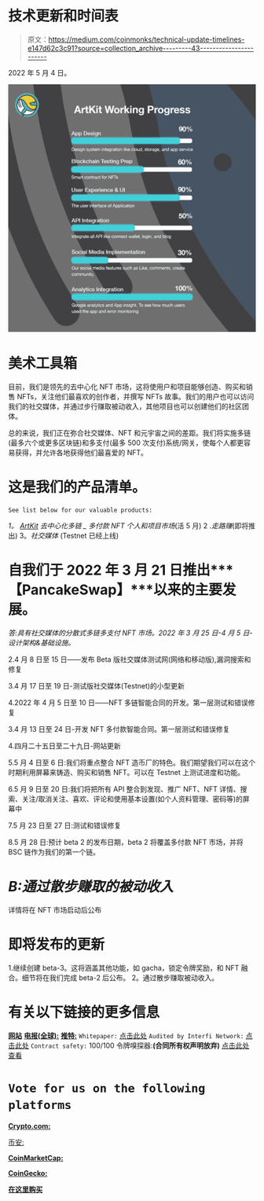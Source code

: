 # 技术更新和时间表

> 原文：<https://medium.com/coinmonks/technical-update-timelines-e147d62c3c91?source=collection_archive---------43----------------------->

2022 年 5 月 4 日。

![](img/f5c317d7d7ae32daa387c6d89ba3ad15.png)

# **美术工具箱**

目前，我们是领先的去中心化 NFT 市场，这将使用户和项目能够创造、购买和销售 NFTs，关注他们最喜欢的创作者，并撰写 NFTs 故事。我们的用户也可以访问我们的社交媒体，并通过步行赚取被动收入，其他项目也可以创建他们的社区团体。

总的来说，我们正在弥合社交媒体、NFT 和元宇宙之间的差距。我们将实施多链(最多六个或更多区块链)和多支付(最多 500 次支付)系统/网关，使每个人都更容易获得，并允许各地获得他们最喜爱的 NFT。

# 这是我们的产品清单。

`See list below for our valuable products:`

*1。* [*ArtKit*](https://artkit.art/) *去中心化多链 _ 多付款 NFT 个人和项目市场*(活 5 月)
2 .*走路赚*(即将推出)
3。*社交媒体* (Testnet 已经上线)

# 自我们于 2022 年 3 月 21 日推出***【PancakeSwap】***以来的主要发展。

*答:具有社交媒体的分散式多链多支付 NFT 市场。2022 年 3 月 25 日-4 月 5 日-设计架构&基础设施。*

2.4 月 8 日至 15 日——发布 Beta 版社交媒体测试网(网络和移动版),漏洞搜索和修复

3.4 月 17 日至 19 日-测试版社交媒体(Testnet)的小型更新

4.2022 年 4 月 5 日至 10 日——NFT 多链智能合同的开发。第一层测试和错误修复

3.4 月 13 日至 24 日-开发 NFT 多付款智能合同。第一层测试和错误修复

4.四月二十五日至二十九日-网站更新

5.5 月 4 日至 6 日:我们将重点整合 NFT 造币厂的特色。我们期望我们可以在这个时期利用屏幕来铸造、购买和销售 NFT。可以在 Testnet 上测试进度和功能。

6.5 月 9 日至 20 日:我们将把所有 API 整合到发现、推广 NFT、NFT 详情、搜索、关注/取消关注、喜欢、评论和使用基本设置(如个人资料管理、密码等)的屏幕中

7.5 月 23 日至 27 日:测试和错误修复

8.5 月 28 日:预计 beta 2 的发布日期，beta 2 将覆盖多付款 NFT 市场，并将 BSC 链作为我们的第一个链。

# *B:通过散步赚取的被动收入*

详情将在 NFT 市场启动后公布

# 即将发布的更新

1.继续创建 beta-3。这将涵盖其他功能，如 gacha，锁定令牌奖励，和 NFT 融合。细节将在我们完成 beta-2 后公布。
2。通过散步赚取被动收入。

# 有关以下链接的更多信息

[**网站**](https://artkit.art/)
[**电报(全球):**](https://t.me/artkitofficial) [**推特:**](https://twitter.com/artkit_art)
`Whitepaper:` [点击此处](https://artkitstorage.blob.core.windows.net/artkitshare/Whitepaper%20English.pdf)
`Audited by Interfi Network:` [点击此处](https://github.com/interfinetwork/smart-contract-audits/blob/auditupdates/ArtKit_0xAB9ed2C3D76a1877d959C0d7E8DE48a33c55205C.pdf)
`Contract safety:` 100/100 令牌嗅探器:**(合同所有权声明放弃)** [点击此处查看](https://tokensniffer.com/token/9jhod3lao2nb082q8k9u6vqq2uh1hbdx2qmao5mvl24aosv900gpb11nx31b?h=3031)

# `Vote for us on the following platforms`

[**Crypto.com:**](https://crypto.com/price/artkit)

[币安:](https://www.binance.com/en-IN/price/artkit)

[**CoinMarketCap:**](https://coinmarketcap.com/currencies/artkit/)

[**CoinGecko:**](https://www.coingecko.com/en/coins/artkit)

[**在这里购买**](https://poocoin.app/tokens/0xab9ed2c3d76a1877d959c0d7e8de48a33c55205c)